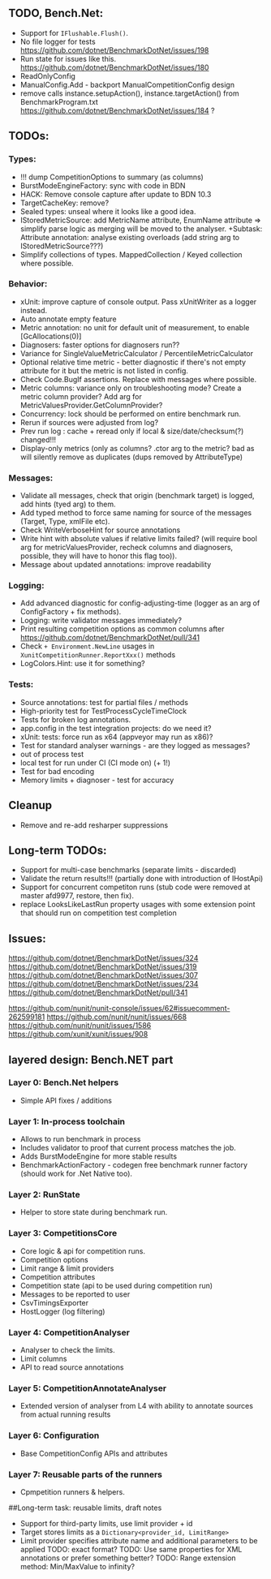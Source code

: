 ﻿## TODO, Bench.Net:
 * Support for `IFlushable.Flush()`.
 * No file logger for tests https://github.com/dotnet/BenchmarkDotNet/issues/198
 * Run state for issues like this. https://github.com/dotnet/BenchmarkDotNet/issues/180
 * ReadOnlyConfig
 * ManualConfig.Add - backport ManualCompetitionConfig design
 * remove calls instance.setupAction(), instance.targetAction() from BenchmarkProgram.txt
   https://github.com/dotnet/BenchmarkDotNet/issues/184 ?

## TODOs:

### Types:
 * !!! dump CompetitionOptions to summary (as columns)
 * BurstModeEngineFactory: sync with code in BDN
 * HACK: Remove console capture after update to BDN 10.3
 * TargetCacheKey: remove?
 * Sealed types: unseal where it looks like a good idea.
 * IStoredMetricSource: add MetricName attribute, EnumName attribute => simplify parse logic as merging will be moved to the analyser.
   +Subtask: Attribute annotation: analyse existing overloads (add string arg to IStoredMetricSource???)
 * Simplify collections of types. MappedCollection / Keyed collection where possible.

### Behavior:
 * xUnit: improve capture of console output. Pass xUnitWriter as a logger instead.
 * Auto annotate empty feature
 * Metric annotation: no unit for default unit of measurement, to enable [GcAllocations(0)]
 * Diagnosers: faster options for diagnosers run??
 * Variance for SingleValueMetricCalculator / PercentileMetricCalculator
 * Optional relative time metric - better diagnostic if there's not empty attribute for it but the metric is not listed in config.
 * Check Code.BugIf assertions. Replace with messages where possible.
 * Metric columns: variance only on troubleshooting mode? Create a metric column provider? Add arg for MetricValuesProvider.GetColumnProvider?
 * Concurrency: lock should be performed on entire benchmark run.
 * Rerun if sources were adjusted from log?
 * Prev run log : cache + reread only if local & size/date/checksum(?) changed!!!
 * Display-only metrics (only as columns? .ctor arg to the metric? bad as will silently remove as duplicates (dups removed by AttributeType)

### Messages:
 * Validate all messages, check that origin (benchmark target) is logged, add hints (tyed arg) to them.
 * Add typed method to force same naming for source of the messages (Target, Type, xmlFile etc).
 * Check WriteVerboseHint for source annotations
 * Write hint with absolute values if relative limits failed? 
   (will require bool arg for metricValuesProvider, recheck columns and diagnosers, possible, they will have to honor this flag too)).
 * Message about updated annotations: improve readability

### Logging:
 * Add advanced diagnostic for config-adjusting-time (logger as an arg of ConfigFactory + fix methods).
 * Logging: write validator messages immediately?
 * Print resulting competition options as common columns after https://github.com/dotnet/BenchmarkDotNet/pull/341
 * Check `+ Environment.NewLine` usages in `XunitCompetitionRunner.ReportXxx()` methods
 * LogColors.Hint: use it for something?

### Tests:
 * Source annotations: test for partial files / methods
 * High-priority test for TestProcessCycleTimeClock
 * Tests for broken log annotations.
 * app.config in the test integration projects: do we need it?
 * xUnit: tests: force run as x64 (appveyor may run as x86)?
 * Test for standard analyser warnings - are they logged as messages?
 * out of process test
 * local test for run under CI (CI mode on) (+ 1!)
 * Test for bad encoding
 * Memory limits + diagnoser - test for accuracy

## Cleanup
 * Remove and re-add resharper suppressions

## Long-term TODOs:
 * Support for multi-case benchmarks (separate limits - discarded)
 * Validate the return results!!! (partially done with introduction of IHostApi)
 * Support for concurrent competiton runs (stub code were removed at master afd9977, restore, then fix).
 * replace LooksLikeLastRun property usages with some extension point that should run on competition test completion

## Issues:
https://github.com/dotnet/BenchmarkDotNet/issues/324
https://github.com/dotnet/BenchmarkDotNet/issues/319
https://github.com/dotnet/BenchmarkDotNet/issues/307
https://github.com/dotnet/BenchmarkDotNet/issues/234
https://github.com/dotnet/BenchmarkDotNet/pull/341

https://github.com/nunit/nunit-console/issues/62#issuecomment-262599181
https://github.com/nunit/nunit/issues/668
https://github.com/nunit/nunit/issues/1586
https://github.com/xunit/xunit/issues/908

## layered design: Bench.NET part

### Layer 0: Bench.Net helpers
 * Simple API fixes / additions

### Layer 1: In-process toolchain
 * Allows to run benchmark in process
 * Includes validator to proof that current process matches the job.
 * Adds BurstModeEngine for more stable results
 * BenchmarkActionFactory - codegen free benchmark runner factory (should work for .Net Native too).

### Layer 2: RunState
 * Helper to store state during benchmark run.

### Layer 3: CompetitionsCore
 * Core logic & api for competition runs.
 * Competition options
 * Limit range & limit providers
 * Competition attributes
 * Competition state (api to be used during competition run)
 * Messages to be reported to user
 * CsvTimingsExporter
 * HostLogger (log filtering)

### Layer 4: CompetitionAnalyser
 * Analyser to check the limits.
 * Limit columns
 * API to read source annotations

### Layer 5: CompetitionAnnotateAnalyser
 * Extended version of analyser from L4 with ability to annotate sources from actual running results

### Layer 6: Configuration
 * Base CompetitionConfig APIs and attributes

### Layer 7: Reusable parts of the runners
 * Cpmpetition runners & helpers.


##Long-term task: reusable limits, draft notes
* Support for third-party limits, use limit provider + id
* Target stores limits as a `Dictionary<provider_id, LimitRange>`
* Limit provider specifies attribute name and additional parameters to be applied
  TODO: exact format?
  TODO: Use same properties for XML annotations or prefer something better?
  TODO: Range extension method: Min/MaxValue to infinity?